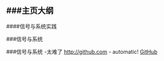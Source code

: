 ###主页大纲
-
####信号与系统实践

###信号与系统


###信号与系统
-太难了
http://github.com - automatic!
[GitHub](https://github.com/d2539457411)
